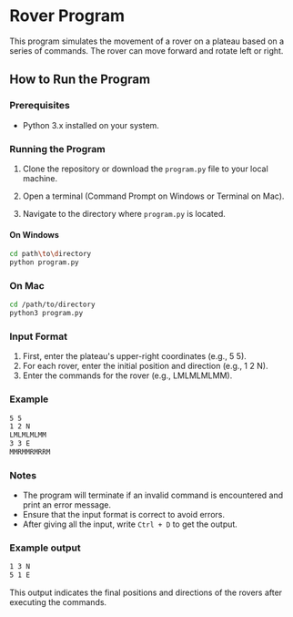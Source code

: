 # Rover Program

This program simulates the movement of a rover on a plateau based on a series of commands. The rover can move forward and rotate left or right.

## How to Run the Program

### Prerequisites

- Python 3.x installed on your system.

### Running the Program

1. Clone the repository or download the `program.py` file to your local machine.

2. Open a terminal (Command Prompt on Windows or Terminal on Mac).

3. Navigate to the directory where `program.py` is located.

#### On Windows

```sh
cd path\to\directory
python program.py
```

### On Mac

```sh
cd /path/to/directory
python3 program.py
```

### Input Format

1. First, enter the plateau's upper-right coordinates (e.g., 5 5).
2. For each rover, enter the initial position and direction (e.g., 1 2 N).
3. Enter the commands for the rover (e.g., LMLMLMLMM).

### Example

```sh
5 5
1 2 N
LMLMLMLMM
3 3 E
MMRMMRMRRM
```

### Notes

- The program will terminate if an invalid command is encountered and print an error message.
- Ensure that the input format is correct to avoid errors.
- After giving all the input, write `Ctrl + D` to get the output.

### Example output

```sh
1 3 N
5 1 E
```

This output indicates the final positions and directions of the rovers after executing the commands.
